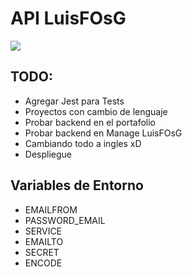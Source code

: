 # API LuisFOsG

<img src="http://localhost:2001/images/banner.gif" >

## TODO:

- Agregar Jest para Tests
- Proyectos con cambio de lenguaje
- Probar backend en el portafolio
- Probar backend en Manage LuisFOsG
- Cambiando todo a ingles xD
- Despliegue

## Variables de Entorno

- EMAILFROM
- PASSWORD_EMAIL
- SERVICE
- EMAILTO
- SECRET
- ENCODE
